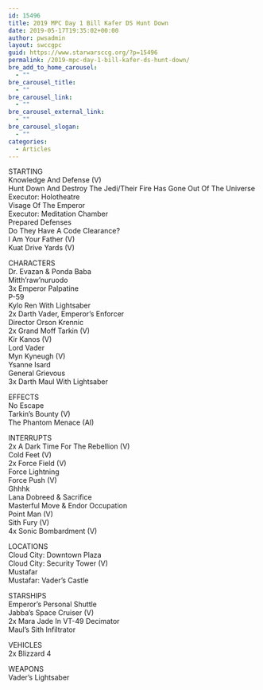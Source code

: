 ```yaml
---
id: 15496
title: 2019 MPC Day 1 Bill Kafer DS Hunt Down
date: 2019-05-17T19:35:02+00:00
author: pwsadmin
layout: swccgpc
guid: https://www.starwarsccg.org/?p=15496
permalink: /2019-mpc-day-1-bill-kafer-ds-hunt-down/
bre_add_to_home_carousel:
  - ""
bre_carousel_title:
  - ""
bre_carousel_link:
  - ""
bre_carousel_external_link:
  - ""
bre_carousel_slogan:
  - ""
categories:
  - Articles
---
```

STARTING  
Knowledge And Defense (V)  
Hunt Down And Destroy The Jedi/Their Fire Has Gone Out Of The Universe  
Executor: Holotheatre  
Visage Of The Emperor  
Executor: Meditation Chamber  
Prepared Defenses  
Do They Have A Code Clearance?  
I Am Your Father (V)  
Kuat Drive Yards (V)

CHARACTERS  
Dr. Evazan & Ponda Baba  
Mitth&#8217;raw&#8217;nuruodo  
3x Emperor Palpatine  
P-59  
Kylo Ren With Lightsaber  
2x Darth Vader, Emperor&#8217;s Enforcer  
Director Orson Krennic  
2x Grand Moff Tarkin (V)  
Kir Kanos (V)  
Lord Vader  
Myn Kyneugh (V)  
Ysanne Isard  
General Grievous  
3x Darth Maul With Lightsaber

EFFECTS  
No Escape  
Tarkin&#8217;s Bounty (V)  
The Phantom Menace (AI)

INTERRUPTS  
2x A Dark Time For The Rebellion (V)  
Cold Feet (V)  
2x Force Field (V)  
Force Lightning  
Force Push (V)  
Ghhhk  
Lana Dobreed & Sacrifice  
Masterful Move & Endor Occupation  
Point Man (V)  
Sith Fury (V)  
4x Sonic Bombardment (V)

LOCATIONS  
Cloud City: Downtown Plaza  
Cloud City: Security Tower (V)  
Mustafar  
Mustafar: Vader&#8217;s Castle

STARSHIPS  
Emperor&#8217;s Personal Shuttle  
Jabba&#8217;s Space Cruiser (V)  
2x Mara Jade In VT-49 Decimator  
Maul&#8217;s Sith Infiltrator

VEHICLES  
2x Blizzard 4

WEAPONS  
Vader&#8217;s Lightsaber